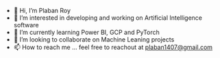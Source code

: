 - 👋 Hi, I’m Plaban Roy
- 👀 I’m interested in developing and working on Artificial Intelligence software
- 🌱 I’m currently learning Power BI, GCP and PyTorch
- 💞️ I’m looking to collaborate on Machine Leaning projects
- 📫 How to reach me ... feel free to reachout at plaban1407@gmail.com 

<!---
plaban1407/plaban1407 is a ✨ special ✨ repository because its `README.md` (this file) appears on your GitHub profile.
You can click the Preview link to take a look at your changes.
--->

